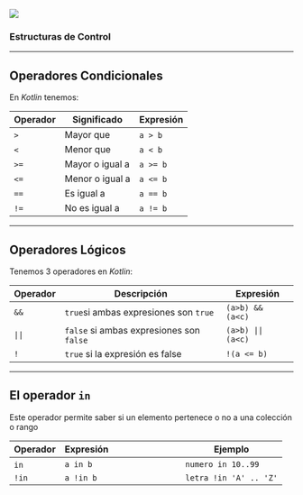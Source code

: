 ![](https://kotlinlang.org/assets/images/twitter-card/kotlin_800x320.png)

### Estructuras de Control

---

## Operadores Condicionales

En *Kotlin* tenemos:

| Operador | Significado     | Expresión |
|----------|-----------------|-----------|
| `>`        | Mayor que       | `a > b`     |
| `<`        | Menor que       | `a < b`     |
| `>=`       | Mayor o igual a | `a >= b`    |
| `<=`       | Menor o igual a | `a <= b`    |
| `==`       | Es igual a      | `a == b`    |
| `!=`       | No es igual a   | `a != b`    |

---

## Operadores Lógicos

Tenemos 3 operadores en *Kotlin*:

| Operador | Descripción                              | Expresión        |
|----------|------------------------------------------|------------------|
| `&&`     | `true`si ambas expresiones son `true`    | `(a>b) && (a<c)` |
| `\|\|`   | `false` si ambas expresiones son `false` | `(a>b) \|\| (a<c)` |
| `!`      | `true` si la expresión es false          | `!(a <= b)`      |

---

## El operador `in`

Este operador permite saber si un elemento pertenece o no a una colección o rango


| Operador | Expresión                              | Ejemplo |
|----------|------------------------------------------|------------------|
| `in`     | `a in b` | `numero in 10..99` |
| `!in`    | `a !in b` | `letra !in 'A' .. 'Z'` |
